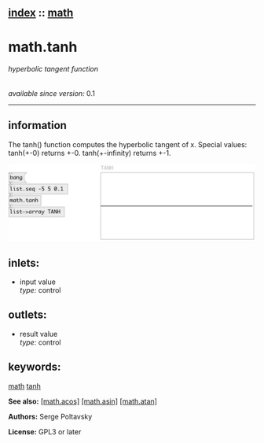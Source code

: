 [index](index.html) :: [math](category_math.html)
---

# math.tanh

###### hyperbolic tangent function

*available since version:* 0.1

---


## information
The tanh() function computes the hyperbolic tangent of x. Special values: tanh(+-0) returns +-0. tanh(+-infinity) returns +-1.


[![example](../examples/img/math.tanh.jpg)](../examples/pd/math.tanh.pd)









## inlets:

* input value<br>
_type:_ control



## outlets:

* result value<br>
_type:_ control



## keywords:

[math](keywords/math.html)
[tanh](keywords/tanh.html)



**See also:**
[\[math.acos\]](math.acos.html)
[\[math.asin\]](math.asin.html)
[\[math.atan\]](math.atan.html)




**Authors:** Serge Poltavsky




**License:** GPL3 or later






